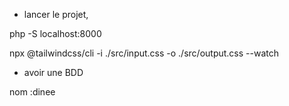 - lancer le projet,

php -S localhost:8000

npx @tailwindcss/cli -i ./src/input.css -o ./src/output.css --watch

- avoir une BDD

nom :dinee